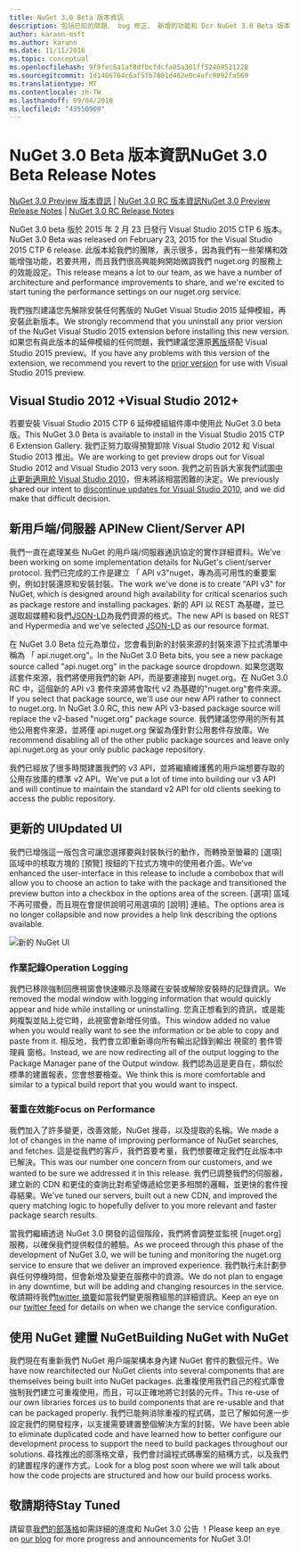 ```yaml
---
title: NuGet 3.0 Beta 版本資訊
description: 包括已知的問題、 bug 修正、 新增的功能和 Dcr NuGet 3.0 Beta 版本資訊。
author: karann-msft
ms.author: karann
ms.date: 11/11/2016
ms.topic: conceptual
ms.openlocfilehash: 9f9fec6a1af8dfbcfdcfa05a301ff52409521228
ms.sourcegitcommit: 1d1406764c6af5fb7801d462e0c4afc9092fa569
ms.translationtype: MT
ms.contentlocale: zh-TW
ms.lasthandoff: 09/04/2018
ms.locfileid: "43550909"
---
```

# <a name="nuget-30-beta-release-notes"></a><span data-ttu-id="9928d-103">NuGet 3.0 Beta 版本資訊</span><span class="sxs-lookup"><span data-stu-id="9928d-103">NuGet 3.0 Beta Release Notes</span></span>

<span data-ttu-id="9928d-104">[NuGet 3.0 Preview 版本資訊](../release-notes/nuget-3.0-preview.md) | [NuGet 3.0 RC 版本資訊](../release-notes/nuget-3.0-rc.md)</span><span class="sxs-lookup"><span data-stu-id="9928d-104">[NuGet 3.0 Preview Release Notes](../release-notes/nuget-3.0-preview.md) | [NuGet 3.0 RC Release Notes](../release-notes/nuget-3.0-rc.md)</span></span>

<span data-ttu-id="9928d-105">NuGet 3.0 beta 版於 2015 年 2 月 23 日發行 Visual Studio 2015 CTP 6 版本。</span><span class="sxs-lookup"><span data-stu-id="9928d-105">NuGet 3.0 Beta was released on February 23, 2015 for the Visual Studio 2015 CTP 6 release.</span></span> <span data-ttu-id="9928d-106">此版本給我們的團隊，表示很多，因為我們有一些架構和效能增強功能，若要共用，而且我們很高興能夠開始微調我們 nuget.org 的服務上的效能設定。</span><span class="sxs-lookup"><span data-stu-id="9928d-106">This release means a lot to our team, as we have a number of architecture and performance improvements to share, and we're excited to start tuning the performance settings on our nuget.org service.</span></span>

<span data-ttu-id="9928d-107">我們強烈建議您先解除安裝任何舊版的 NuGet Visual Studio 2015 延伸模組，再安裝此新版本。</span><span class="sxs-lookup"><span data-stu-id="9928d-107">We strongly recommend that you uninstall any prior version of the NuGet Visual Studio 2015 extension before installing this new version.</span></span>  <span data-ttu-id="9928d-108">如果您有與此版本的延伸模組的任何問題，我們建議您還原[舊版](http://nuget.codeplex.com/downloads/get/909582)搭配 Visual Studio 2015 preview。</span><span class="sxs-lookup"><span data-stu-id="9928d-108">If you have any problems with this version of the extension, we recommend you revert to the [prior version](http://nuget.codeplex.com/downloads/get/909582) for use with Visual Studio 2015 preview.</span></span>

## <a name="visual-studio-2012"></a><span data-ttu-id="9928d-109">Visual Studio 2012 +</span><span class="sxs-lookup"><span data-stu-id="9928d-109">Visual Studio 2012+</span></span>

<span data-ttu-id="9928d-110">若要安裝 Visual Studio 2015 CTP 6 延伸模組組件庫中使用此 NuGet 3.0 beta 版。</span><span class="sxs-lookup"><span data-stu-id="9928d-110">This NuGet 3.0 Beta is available to install in the Visual Studio 2015 CTP 6 Extension Gallery.</span></span> <span data-ttu-id="9928d-111">我們正努力取得預覽卸除 Visual Studio 2012 和 Visual Studio 2013 推出。</span><span class="sxs-lookup"><span data-stu-id="9928d-111">We are working to get preview drops out for Visual Studio 2012 and Visual Studio 2013 very soon.</span></span> <span data-ttu-id="9928d-112">我們之前告訴大家我們試圖[中止更新適用於 Visual Studio 2010](http://blog.nuget.org/20141002/visual-studio-2010.html)，但未將該相當困難的決定。</span><span class="sxs-lookup"><span data-stu-id="9928d-112">We previously shared our intent to [discontinue updates for Visual Studio 2010](http://blog.nuget.org/20141002/visual-studio-2010.html), and we did make that difficult decision.</span></span>

## <a name="new-clientserver-api"></a><span data-ttu-id="9928d-113">新用戶端/伺服器 API</span><span class="sxs-lookup"><span data-stu-id="9928d-113">New Client/Server API</span></span>

<span data-ttu-id="9928d-114">我們一直在處理某些 NuGet 的用戶端/伺服器通訊協定的實作詳細資料。</span><span class="sxs-lookup"><span data-stu-id="9928d-114">We've been working on some implementation details for NuGet's client/server protocol.</span></span> <span data-ttu-id="9928d-115">我們已完成的工作是建立 「 API v3"nuget，專為高可用性的重要案例，例如封裝還原和安裝封裝。</span><span class="sxs-lookup"><span data-stu-id="9928d-115">The work we've done is to create "API v3" for NuGet, which is designed around high availability for critical scenarios such as package restore and installing packages.</span></span> <span data-ttu-id="9928d-116">新的 API 以 REST 為基礎，並已選取超媒體和我們[JSON-LD](http://json-ld.org)為我們資源的格式。</span><span class="sxs-lookup"><span data-stu-id="9928d-116">The new API is based on REST and Hypermedia and we've selected [JSON-LD](http://json-ld.org) as our resource format.</span></span>

<span data-ttu-id="9928d-117">在 NuGet 3.0 Beta 位元為單位，您會看到新的封裝來源的封裝來源下拉式清單中稱為 「 api.nuget.org"。</span><span class="sxs-lookup"><span data-stu-id="9928d-117">In the NuGet 3.0 Beta bits, you see a new package source called "api.nuget.org" in the package source dropdown.</span></span>   <span data-ttu-id="9928d-118">如果您選取該套件來源，我們將使用我們的新 API，而是要連接到 nuget.org。在 NuGet 3.0 RC 中，這個新的 API v3 套件來源將會取代 v2 為基礎的"nuget.org"套件來源。</span><span class="sxs-lookup"><span data-stu-id="9928d-118">If you select that package source, we'll use our new API rather to connect to nuget.org. In NuGet 3.0 RC, this new API v3-based package source will replace the v2-based "nuget.org" package source.</span></span>  <span data-ttu-id="9928d-119">我們建議您停用的所有其他公用套件來源，並將僅 api.nuget.org 保留為僅針對公用套件存放庫。</span><span class="sxs-lookup"><span data-stu-id="9928d-119">We recommend disabling all of the other public package sources and leave only api.nuget.org as your only public package repository.</span></span>

<span data-ttu-id="9928d-120">我們已經放了很多時間建置我們的 v3 API，並將繼續維護舊的用戶端想要存取的公用存放庫的標準 v2 API。</span><span class="sxs-lookup"><span data-stu-id="9928d-120">We've put a lot of time into building our v3 API and will continue to maintain the standard v2 API for old clients seeking to access the public repository.</span></span>

## <a name="updated-ui"></a><span data-ttu-id="9928d-121">更新的 UI</span><span class="sxs-lookup"><span data-stu-id="9928d-121">Updated UI</span></span>

<span data-ttu-id="9928d-122">我們已增強這一版包含可讓您選擇要與封裝執行的動作，而轉換至螢幕的 [選項] 區域中的核取方塊的 [預覽] 按鈕的下拉式方塊中的使用者介面。</span><span class="sxs-lookup"><span data-stu-id="9928d-122">We've enhanced the user-interface in this release to include a combobox that will allow you to choose an action to take with the package and transitioned the preview button into a checkbox in the options area of the screen.</span></span>  <span data-ttu-id="9928d-123">[選項] 區域不再可摺疊，而且現在會提供說明可用選項的 [說明] 連結。</span><span class="sxs-lookup"><span data-stu-id="9928d-123">The options area is no longer collapsible and now provides a help link describing the options available.</span></span>

![新的 NuGet UI](./media/NuGet-3.0-Beta/updated-ui.png)


### <a name="operation-logging"></a><span data-ttu-id="9928d-125">作業記錄</span><span class="sxs-lookup"><span data-stu-id="9928d-125">Operation Logging</span></span>

<span data-ttu-id="9928d-126">我們已移除強制回應視窗會快速顯示及隱藏在安裝或解除安裝時的記錄資訊。</span><span class="sxs-lookup"><span data-stu-id="9928d-126">We removed the modal window with logging information that would quickly appear and hide while installing or uninstalling.</span></span>  <span data-ttu-id="9928d-127">您真正想看到的資訊，或是能夠複製並貼上從它時，此視窗會新增任何值。</span><span class="sxs-lookup"><span data-stu-id="9928d-127">This window added no value when you would really want to see the information or be able to copy and paste from it.</span></span>  <span data-ttu-id="9928d-128">相反地，我們會立即重新導向所有輸出記錄到輸出 視窗的 套件管理員 窗格。</span><span class="sxs-lookup"><span data-stu-id="9928d-128">Instead, we are now redirecting all of the output logging to the Package Manager pane of the Output window.</span></span>  <span data-ttu-id="9928d-129">我們認為這是更自在，類似於標準的建置報表，您會想要檢查。</span><span class="sxs-lookup"><span data-stu-id="9928d-129">We think this is more comfortable and similar to a typical build report that you would want to inspect.</span></span>


### <a name="focus-on-performance"></a><span data-ttu-id="9928d-130">著重在效能</span><span class="sxs-lookup"><span data-stu-id="9928d-130">Focus on Performance</span></span>

<span data-ttu-id="9928d-131">我們加入了許多變更，改善效能，NuGet 搜尋，以及提取的名稱。</span><span class="sxs-lookup"><span data-stu-id="9928d-131">We made a lot of changes in the name of improving performance of NuGet searches, and fetches.</span></span>  <span data-ttu-id="9928d-132">這是從我們的客戶，我們首要考量，我們想要確定我們在此版本中已解決。</span><span class="sxs-lookup"><span data-stu-id="9928d-132">This was our number one concern from our customers, and we wanted to be sure we addressed it in this release.</span></span>  <span data-ttu-id="9928d-133">我們已調整我們的伺服器，建立新的 CDN 和更佳的查詢比對希望傳遞給您更多相關的邏輯，並更快的套件搜尋結果。</span><span class="sxs-lookup"><span data-stu-id="9928d-133">We've tuned our servers, built out a new CDN, and improved the query matching logic to hopefully deliver to you more relevant and faster package search results.</span></span>

<span data-ttu-id="9928d-134">當我們繼續透過 NuGet 3.0 開發的這個階段，我們將會調整並監視 [nuget.org] 服務，以確保我們提供較佳的體驗。</span><span class="sxs-lookup"><span data-stu-id="9928d-134">As we proceed through this phase of the development of NuGet 3.0, we will be tuning and monitoring the nuget.org service to ensure that we deliver an improved experience.</span></span>  <span data-ttu-id="9928d-135">我們執行未計劃參與任何停機時間，但會新增及變更在服務中的資源。</span><span class="sxs-lookup"><span data-stu-id="9928d-135">We do not plan to engage in any downtime, but will be adding and changing resources in the service.</span></span>  <span data-ttu-id="9928d-136">敬請期待我們[twitter 摘要](http://twitter.com/nuget)如當我們變更服務組態的詳細資訊。</span><span class="sxs-lookup"><span data-stu-id="9928d-136">Keep an eye on our [twitter feed](http://twitter.com/nuget) for details on when we change the service configuration.</span></span>

## <a name="building-nuget-with-nuget"></a><span data-ttu-id="9928d-137">使用 NuGet 建置 NuGet</span><span class="sxs-lookup"><span data-stu-id="9928d-137">Building NuGet with NuGet</span></span>

<span data-ttu-id="9928d-138">我們現在有重新我們 NuGet 用戶端架構本身內建 NuGet 套件的數個元件。</span><span class="sxs-lookup"><span data-stu-id="9928d-138">We have now rearchitected our NuGet clients into several components that are themselves being built into NuGet packages.</span></span> <span data-ttu-id="9928d-139">此重複使用我們自己的程式庫會強制我們建立可重複使用，而且，可以正確地將它封裝的元件。</span><span class="sxs-lookup"><span data-stu-id="9928d-139">This re-use of our own libraries forces us to build components that are re-usable and that can be packaged properly.</span></span>  <span data-ttu-id="9928d-140">我們已能夠消除重複的程式碼，並已了解如何進一步設定我們的開發程序，以支援需要建置整個解決方案的封裝。</span><span class="sxs-lookup"><span data-stu-id="9928d-140">We have been able to eliminate duplicated code and have learned how to better configure our development process to support the need to build packages throughout our solutions.</span></span>  <span data-ttu-id="9928d-141">尋找推出的部落格文章，我們會討論程式碼專案的結構方式，以及我們的建置程序的運作方式。</span><span class="sxs-lookup"><span data-stu-id="9928d-141">Look for a blog post soon where we will talk about how the code projects are structured and how our build process works.</span></span>

## <a name="stay-tuned"></a><span data-ttu-id="9928d-142">敬請期待</span><span class="sxs-lookup"><span data-stu-id="9928d-142">Stay Tuned</span></span>

<span data-ttu-id="9928d-143">請留意[我們的部落格](http://blog.nuget.org)如需詳細的進度和 NuGet 3.0 公告 ！</span><span class="sxs-lookup"><span data-stu-id="9928d-143">Please keep an eye on [our blog](http://blog.nuget.org) for more progress and announcements for NuGet 3.0!</span></span>

